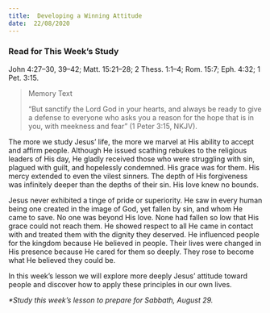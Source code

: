 ```yaml
---
title:  Developing a Winning Attitude
date:  22/08/2020
---
```


### Read for This Week’s Study
John 4:27–30, 39–42; Matt. 15:21–28; 2 Thess. 1:1–4; Rom. 15:7; Eph. 4:32; 1 Pet. 3:15.

> <p>Memory Text</p>
> “But sanctify the Lord God in your hearts, and always be ready to give a defense to everyone who asks you a reason for the hope that is in you, with meekness and fear” (1 Peter 3:15, NKJV).

The more we study Jesus’ life, the more we marvel at His ability to accept and affirm people. Although He issued scathing rebukes to the religious leaders of His day, He gladly received those who were struggling with sin, plagued with guilt, and hopelessly condemned. His grace was for them. His mercy extended to even the vilest sinners. The depth of His forgiveness was infinitely deeper than the depths of their sin. His love knew no bounds.

Jesus never exhibited a tinge of pride or superiority. He saw in every human being one created in the image of God, yet fallen by sin, and whom He came to save. No one was beyond His love. None had fallen so low that His grace could not reach them. He showed respect to all He came in contact with and treated them with the dignity they deserved. He influenced people for the kingdom because He believed in people. Their lives were changed in His presence because He cared for them so deeply. They rose to become what He believed they could be.

In this week’s lesson we will explore more deeply Jesus’ attitude toward people and discover how to apply these principles in our own lives.

_*Study this week’s lesson to prepare for Sabbath, August 29._